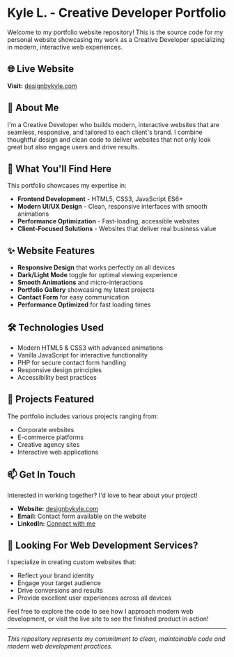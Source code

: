 # Kyle L. - Creative Developer Portfolio

Welcome to my portfolio website repository! This is the source code for my personal website showcasing my work as a Creative Developer specializing in modern, interactive web experiences.

## 🌐 Live Website
**Visit:** [designbykyle.com](https://designbykyle.com)

## 👋 About Me

I'm a Creative Developer who builds modern, interactive websites that are seamless, responsive, and tailored to each client's brand. I combine thoughtful design and clean code to deliver websites that not only look great but also engage users and drive results.

## 🚀 What You'll Find Here

This portfolio showcases my expertise in:

- **Frontend Development** - HTML5, CSS3, JavaScript ES6+
- **Modern UI/UX Design** - Clean, responsive interfaces with smooth animations
- **Performance Optimization** - Fast-loading, accessible websites
- **Client-Focused Solutions** - Websites that deliver real business value

## ✨ Website Features

- **Responsive Design** that works perfectly on all devices
- **Dark/Light Mode** toggle for optimal viewing experience
- **Smooth Animations** and micro-interactions
- **Portfolio Gallery** showcasing my latest projects
- **Contact Form** for easy communication
- **Performance Optimized** for fast loading times

## 🛠️ Technologies Used

- Modern HTML5 & CSS3 with advanced animations
- Vanilla JavaScript for interactive functionality
- PHP for secure contact form handling
- Responsive design principles
- Accessibility best practices

## 📱 Projects Featured

The portfolio includes various projects ranging from:
- Corporate websites
- E-commerce platforms
- Creative agency sites
- Interactive web applications

## 📫 Get In Touch

Interested in working together? I'd love to hear about your project!

- **Website:** [designbykyle.com](https://designbykyle.com)
- **Email:** Contact form available on the website
- **LinkedIn:** [Connect with me](https://linkedin.com/in/kyle-l-creative-developer)

## 🎯 Looking For Web Development Services?

I specialize in creating custom websites that:
- Reflect your brand identity
- Engage your target audience
- Drive conversions and results
- Provide excellent user experiences across all devices

Feel free to explore the code to see how I approach modern web development, or visit the live site to see the finished product in action!

---

*This repository represents my commitment to clean, maintainable code and modern web development practices.*
